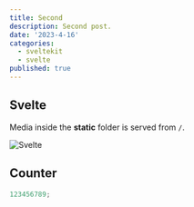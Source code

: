 ```yaml
---
title: Second
description: Second post.
date: '2023-4-16'
categories:
  - sveltekit
  - svelte
published: true
---
```


<script>
  import Counter from '$lib/components/counter.svelte'
</script>

## Svelte

Media inside the **static** folder is served from `/`.

![Svelte](/favicon.png)

## Counter

<Counter />

```js
123456789;
```
